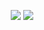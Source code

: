 <p align="center">
<img src="https://github-readme-stats.vercel.app/api?username=TitusStudiosMediaGroup&hide_border=true&bg_color=ffffff&count_private=true&show_icons=true&include_all_commits=true"> 
<img src="https://github-readme-stats.vercel.app/api/top-langs/?username=TitusStudiosMediaGroup&layout=compact&hide_border=true&bg_color=ffffff&langs_count=10">
</p>

